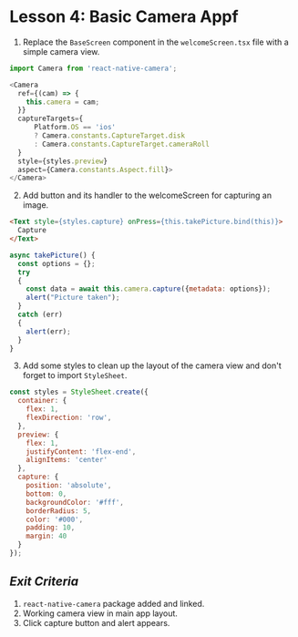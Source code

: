 # Lesson 4: Basic Camera Appf
1. Replace the `BaseScreen` component in the `welcomeScreen.tsx` file with a simple camera view.
```javascript
import Camera from 'react-native-camera';

<Camera
  ref={(cam) => {
    this.camera = cam;
  }}
  captureTargets={
      Platform.OS == 'ios' 
      ? Camera.constants.CaptureTarget.disk
      : Camera.constants.CaptureTarget.cameraRoll
  }
  style={styles.preview}
  aspect={Camera.constants.Aspect.fill}>
</Camera>
```

2. Add button and its handler to the welcomeScreen for capturing an image.
```html
<Text style={styles.capture} onPress={this.takePicture.bind(this)}>
  Capture
</Text>
```

```javascript
async takePicture() {
  const options = {};
  try
  {
    const data = await this.camera.capture({metadata: options});
    alert("Picture taken");
  }
  catch (err)
  {
    alert(err);
  }
}
```
3. Add some styles to clean up the layout of the camera view and don't forget to import `StyleSheet`.
```javascript
const styles = StyleSheet.create({
  container: {
    flex: 1,
    flexDirection: 'row',
  },
  preview: {
    flex: 1,
    justifyContent: 'flex-end',
    alignItems: 'center'
  },
  capture: {
    position: 'absolute',
    bottom: 0,
    backgroundColor: '#fff',
    borderRadius: 5,
    color: '#000',
    padding: 10,
    margin: 40
  }
});
```

## _Exit Criteria_
1. `react-native-camera` package added and linked.
2. Working camera view in main app layout.
3. Click capture button and alert appears.